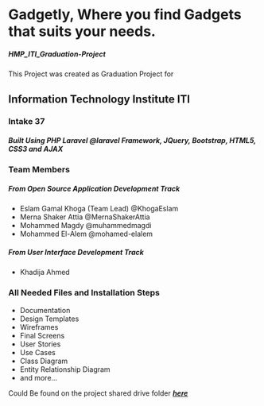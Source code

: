 # Gadgetly, Where you find Gadgets that suits your needs.
##### HMP_ITI_Graduation-Project

This Project was created as Graduation Project for 

## Information Technology Institute ITI
### Intake 37

##### Built Using PHP Laravel @laravel Framework, JQuery, Bootstrap, HTML5, CSS3 and AJAX

### Team Members

##### From Open Source Application Development Track
* Eslam Gamal Khoga (Team Lead) @KhogaEslam
* Merna Shaker Attia @MernaShakerAttia
* Mohammed Magdy @muhammedmagdi
* Mohammed El-Alem @mohamed-elalem
##### From User Interface Development Track
* Khadija Ahmed

### All Needed Files and Installation Steps
* Documentation
* Design Templates
* Wireframes
* Final Screens
* User Stories
* Use Cases
* Class Diagram
* Entity Relationship Diagram
* and more...

Could Be found on the project shared drive folder **_[here](https://goo.gl/OWMv0B)_**
